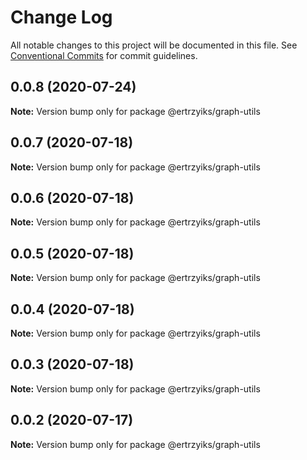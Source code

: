 # Change Log

All notable changes to this project will be documented in this file.
See [Conventional Commits](https://conventionalcommits.org) for commit guidelines.

## 0.0.8 (2020-07-24)

**Note:** Version bump only for package @ertrzyiks/graph-utils





## 0.0.7 (2020-07-18)

**Note:** Version bump only for package @ertrzyiks/graph-utils





## 0.0.6 (2020-07-18)

**Note:** Version bump only for package @ertrzyiks/graph-utils





## 0.0.5 (2020-07-18)

**Note:** Version bump only for package @ertrzyiks/graph-utils





## 0.0.4 (2020-07-18)

**Note:** Version bump only for package @ertrzyiks/graph-utils





## 0.0.3 (2020-07-18)

**Note:** Version bump only for package @ertrzyiks/graph-utils





## 0.0.2 (2020-07-17)

**Note:** Version bump only for package @ertrzyiks/graph-utils
